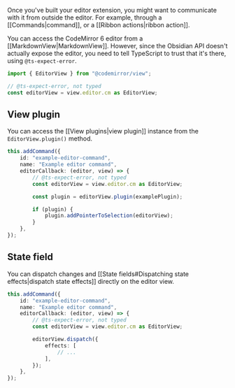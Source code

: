Once you've built your editor extension, you might want to communicate with it from outside the editor. For example, through a [[Commands|command]], or a [[Ribbon actions|ribbon action]].

You can access the CodeMirror 6 editor from a [[MarkdownView|MarkdownView]]. However, since the Obsidian API doesn't actually expose the editor, you need to tell TypeScript to trust that it's there, using `@ts-expect-error`.

```ts
import { EditorView } from "@codemirror/view";

// @ts-expect-error, not typed
const editorView = view.editor.cm as EditorView;
```

## View plugin

You can access the [[View plugins|view plugin]] instance from the `EditorView.plugin()` method.

```ts
this.addCommand({
	id: "example-editor-command",
	name: "Example editor command",
	editorCallback: (editor, view) => {
		// @ts-expect-error, not typed
		const editorView = view.editor.cm as EditorView;

		const plugin = editorView.plugin(examplePlugin);

		if (plugin) {
			plugin.addPointerToSelection(editorView);
		}
	},
});
```

## State field

You can dispatch changes and [[State fields#Dispatching state effects|dispatch state effects]] directly on the editor view.

```ts
this.addCommand({
	id: "example-editor-command",
	name: "Example editor command",
	editorCallback: (editor, view) => {
		// @ts-expect-error, not typed
		const editorView = view.editor.cm as EditorView;

		editorView.dispatch({
			effects: [
				// ...
			],
		});
	},
});
```

